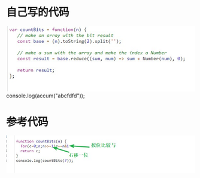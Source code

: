 # 自己写的代码
![image](https://github.com/pikaqiu-ru/learn_js/blob/master/2/my.jpg)
console.log(accum("abcfdfd"));

# 参考代码
![image](https://github.com/pikaqiu-ru/learn_js/blob/master/2/reference.jpg)
